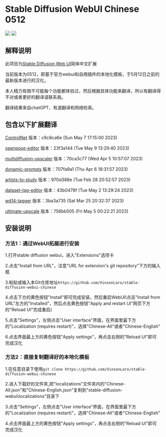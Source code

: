 # Stable Diffusion WebUI Chinese 0512

[![](https://img.shields.io/badge/汉化-B站主页-purple)](https://space.bilibili.com/22970812)
[![](https://img.shields.io/badge/汉化-QQ交流群-purple)](https://jq.qq.com/?_wv=1027&k=wEbRm1eU)

## 解释说明

此项目为[Stable Diffusion Web UI](https://github.com/AUTOMATIC1111/stable-diffusion-webui)简体中文扩展

当前版本为0512，即基于官方webui和自用插件的本地化模板，于5月12日之前的最新版本进行的汉化。

本人精力有限不可能每个功能都体验过，然后根据具体功能来翻译，所以有翻译得不对或者更好的翻译请联系我。

翻译结果来自chatGPT、有道翻译和网络检索。

## 包含以下扩展翻译

[ControlNet](https://github.com/Mikubill/sd-webui-controlnet)
版本：c9c8ca6e (Sun May 7 17:15:00 2023)

[openpose-editor](https://github.com/fkunn1326/openpose-editor)
版本：23f3a144 (Tue May 9 13:29:40 2023)

[multidiffusion-upscaler](https://github.com/pkuliyi2015/multidiffusion-upscaler-for-automatic1111)
版本：70ca3c77 (Wed Apr 5 10:57:07 2023)

[dynamic-prompts](https://github.com/adieyal/sd-dynamic-prompts)
版本：707fa9a1 (Thu Apr 6 18:31:57 2023)

[artists-to-study](https://github.com/camenduru/stable-diffusion-webui-artists-to-study)
版本：970d388e (Tue Feb 28 20:52:57 2023)

[dataset-tag-editor](https://github.com/toshiaki1729/stable-diffusion-webui-dataset-tag-editor)
版本：43b0478f (Tue May 2 13:29:24 2023)

[wd14-tagger](https://github.com/toriato/stable-diffusion-webui-wd14-tagger)
版本：3ba3a735 (Sat Mar 25 20:32:37 2023)

[ultimate-upscale](https://github.com/Coyote-A/ultimate-upscale-for-automatic1111)
版本：756bb505 (Fri May 5 00:22:21 2023)

## 安装说明

### 方法1：通过WebUI拓展进行安装

1.打开stable diffusion webui，进入"Extensions"选项卡

2.点击"Install from URL"，注意"URL for extension's git repository"下方的输入框

3.粘贴或输入本Git仓库地址`https://github.com/VinsonLaro/stable-diffusion-webui-chinese`

4.点击下方的黄色按钮"Install"即可完成安装，然后重启WebUI(点击"Install from URL"左方的"Installed"，然后点击黄色按钮"Apply and restart UI"网页下方的"Reload UI"完成重启)

5.点击"Settings"，左侧点击"User interface"界面，在界面里最下方的"Localization (requires restart)"，选择"Chinese-All"或者"Chinese-English"

6.点击界面最上方的黄色按钮"Apply settings"，再点击右侧的"Reload UI"即可完成汉化

### 方法2：直接复制翻译好的本地化模板

1.在任意目录下使用`git clone https://github.com/VinsonLaro/stable-diffusion-webui-chinese`

2.进入下载好的文件夹,把"localizations"文件夹内的"Chinese-All.json"和"Chinese-English.json"复制到"stable-diffusion-webui\localizations"目录下

3.点击"Settings"，左侧点击"User interface"界面，在界面里最下方的"Localization (requires restart)"，选择"Chinese-All"或者"Chinese-English"

4.点击界面最上方的黄色按钮"Apply settings"，再点击右侧的"Reload UI"即可完成汉化